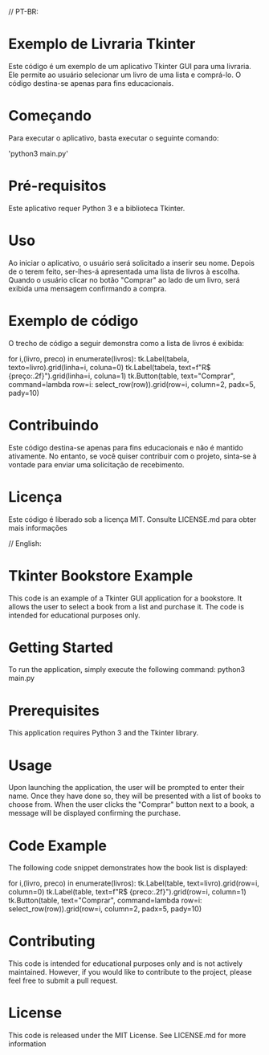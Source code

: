 // PT-BR:
# Exemplo de Livraria Tkinter
Este código é um exemplo de um aplicativo Tkinter GUI para uma livraria. Ele permite ao usuário selecionar um livro de uma lista e comprá-lo. O código destina-se apenas para fins educacionais.

# Começando
Para executar o aplicativo, basta executar o seguinte comando:

'python3 main.py'

# Pré-requisitos
Este aplicativo requer Python 3 e a biblioteca Tkinter.

# Uso
Ao iniciar o aplicativo, o usuário será solicitado a inserir seu nome. Depois de o terem feito, ser-lhes-á apresentada uma lista de livros à escolha. Quando o usuário clicar no botão "Comprar" ao lado de um livro, será exibida uma mensagem confirmando a compra.

# Exemplo de código
O trecho de código a seguir demonstra como a lista de livros é exibida:

for i,(livro, preco) in enumerate(livros):
     tk.Label(tabela, texto=livro).grid(linha=i, coluna=0)
     tk.Label(tabela, text=f"R$ {preço:.2f}").grid(linha=i, coluna=1)
     tk.Button(table, text="Comprar", command=lambda row=i: select_row(row)).grid(row=i, column=2, padx=5, pady=10)
		 
# Contribuindo
Este código destina-se apenas para fins educacionais e não é mantido ativamente. No entanto, se você quiser contribuir com o projeto, sinta-se à vontade para enviar uma solicitação de recebimento.

# Licença
Este código é liberado sob a licença MIT. Consulte LICENSE.md para obter mais informações


// English:
# Tkinter Bookstore Example
This code is an example of a Tkinter GUI application for a bookstore. It allows the user to select a book from a list and purchase it. The code is intended for educational purposes only.

# Getting Started
To run the application, simply execute the following command:
python3 main.py

# Prerequisites
This application requires Python 3 and the Tkinter library.

# Usage
Upon launching the application, the user will be prompted to enter their name. Once they have done so, they will be presented with a list of books to choose from. When the user clicks the "Comprar" button next to a book, a message will be displayed confirming the purchase.

# Code Example
The following code snippet demonstrates how the book list is displayed:

for i,(livro, preco) in enumerate(livros):
    tk.Label(table, text=livro).grid(row=i, column=0)
    tk.Label(table, text=f"R$ {preco:.2f}").grid(row=i, column=1)
    tk.Button(table, text="Comprar", command=lambda row=i: select_row(row)).grid(row=i, column=2, padx=5, pady=10)

# Contributing
This code is intended for educational purposes only and is not actively maintained. However, if you would like to contribute to the project, please feel free to submit a pull request.

# License
This code is released under the MIT License. See LICENSE.md for more information
